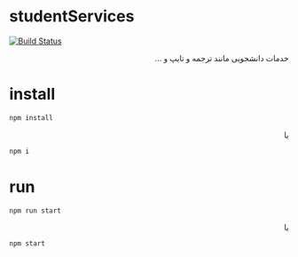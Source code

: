 # studentServices

[![Build Status](https://www.travis-ci.com/md-akhi/studentServices.svg?token=tgwP3tVrqDjyvEazpgCN&branch=develop)](https://www.travis-ci.com/md-akhi/studentServices)

<div dir="rtl">
خدمات دانشجویی مانند ترجمه و تایپ و ...
</div>

# install

```bash
npm install
```

<div dir="rtl">
یا 
</div>

```bash
npm i
```

# run

```bash
npm run start
```

<div dir="rtl">
یا 
</div>

```bash
npm start
```
